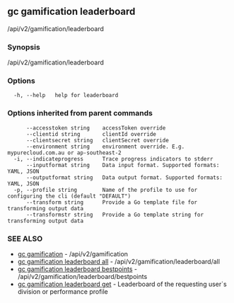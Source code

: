 ## gc gamification leaderboard

/api/v2/gamification/leaderboard

### Synopsis

/api/v2/gamification/leaderboard

### Options

```
  -h, --help   help for leaderboard
```

### Options inherited from parent commands

```
      --accesstoken string    accessToken override
      --clientid string       clientId override
      --clientsecret string   clientSecret override
      --environment string    environment override. E.g. mypurecloud.com.au or ap-southeast-2
  -i, --indicateprogress      Trace progress indicators to stderr
      --inputformat string    Data input format. Supported formats: YAML, JSON
      --outputformat string   Data output format. Supported formats: YAML, JSON
  -p, --profile string        Name of the profile to use for configuring the cli (default "DEFAULT")
      --transform string      Provide a Go template file for transforming output data
      --transformstr string   Provide a Go template string for transforming output data
```

### SEE ALSO

* [gc gamification](gc_gamification.html)	 - /api/v2/gamification
* [gc gamification leaderboard all](gc_gamification_leaderboard_all.html)	 - /api/v2/gamification/leaderboard/all
* [gc gamification leaderboard bestpoints](gc_gamification_leaderboard_bestpoints.html)	 - /api/v2/gamification/leaderboard/bestpoints
* [gc gamification leaderboard get](gc_gamification_leaderboard_get.html)	 - Leaderboard of the requesting user`s division or performance profile


